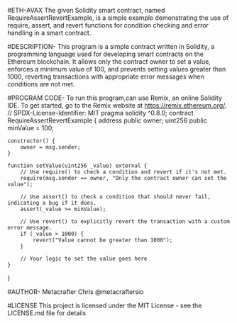 #ETH-AVAX
The given Solidity smart contract, named RequireAssertRevertExample, is a simple example demonstrating the use of require, assert, and revert functions for condition checking and error handling in a smart contract. 

#DESCRIPTION-
This program is a simple contract written in Solidity, a programming language used for developing smart contracts on the Ethereum blockchain. 
It allows only the contract owner to set a value, enforces a minimum value of 100, and prevents setting values greater than 1000, reverting transactions with appropriate error messages when conditions are not met.

#PROGRAM CODE-
To run this program,can use Remix, an online Solidity IDE. To get started, go to the Remix website at https://remix.ethereum.org/.
// SPDX-License-Identifier: MIT
pragma solidity ^0.8.0;
contract RequireAssertRevertExample {
    address public owner;
    uint256 public minValue = 100;

    constructor() {
        owner = msg.sender;
    }

    function setValue(uint256 _value) external {
        // Use require() to check a condition and revert if it's not met.
        require(msg.sender == owner, "Only the contract owner can set the value");

        // Use assert() to check a condition that should never fail, indicating a bug if it does.
        assert(_value >= minValue);

        // Use revert() to explicitly revert the transaction with a custom error message.
        if (_value > 1000) {
            revert("Value cannot be greater than 1000");
        }

        // Your logic to set the value goes here
    }
}

#AUTHOR-
Metacrafter Chris
@metacraftersio

#LICENSE
This project is licensed under the MIT License - see the LICENSE.md file for details



